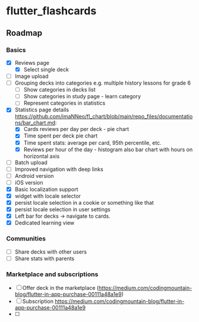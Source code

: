 # flutter_flashcards

## Roadmap

### Basics

- [x] Reviews page
  - [x] Select single deck
- [ ] Image upload
- [ ] Grouping decks into categories e.g. multiple history lessons for grade 6
  - [ ] Show categories in decks list
  - [ ] Show categories in study page - learn category
  - [ ] Represent categories in statistics
- [x] Statistics page details https://github.com/imaNNeo/fl_chart/blob/main/repo_files/documentations/bar_chart.md:
  - [x] Cards reviews per day per deck - pie chart
  - [x] Time spent per deck pie chart
  - [x] Time spent stats: average per card, 95th percentile, etc.
  - [x] Reviews per hour of the day - histogram also bar chart with hours on horizontal axis
- [ ] Batch upload
- [ ] Improved navigation with deep links
- [ ] Android version
- [ ] iOS version
- [x] Basic localization support
- [x] widget with locale selector
- [x] persist locale selection in a cookie or something like that
- [x] persist locale selection in user settings
- [x] Left bar for decks -> navigate to cards.
- [x] Dedicated learning view

### Communities

- [ ] Share decks with other users
- [ ] Share stats with parents

### Marketplace and subscriptions

- [ ] Offer deck in the marketplace (https://medium.com/codingmountain-blog/flutter-in-app-purchase-00111a48a1e9)
- [ ] Subscription https://medium.com/codingmountain-blog/flutter-in-app-purchase-00111a48a1e9
- [ ]
